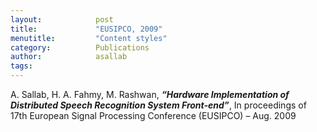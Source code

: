 ```yaml
---
layout:            post
title:             "EUSIPCO, 2009"
menutitle:         "Content styles"
category:          Publications
author:            asallab
tags:              
---
```


A. Sallab, H. A. Fahmy, M. Rashwan, ___“Hardware Implementation of Distributed Speech
Recognition System Front-end”___, In proceedings of 17th European Signal Processing
Conference (EUSIPCO) – Aug. 2009
